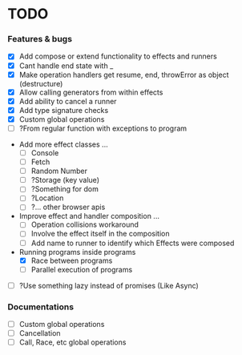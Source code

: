 # TODO

### Features & bugs
- [x] Add compose or extend functionality to effects and runners
- [x] Cant handle end state with _
- [x] Make operation handlers get resume, end, throwError as object (destructure)
- [x] Allow calling generators from within effects
- [x] Add ability to cancel a runner
- [x] Add type signature checks
- [x] Custom global operations
- [ ] ?From regular function with exceptions to program

- Add more effect classes ...
  - [ ] Console
  - [ ] Fetch
  - [ ] Random Number
  - [ ] ?Storage (key value)
  - [ ] ?Something for dom
  - [ ] ?Location
  - [ ] ?... other browser apis

- Improve effect and handler composition ...
  - [ ] Operation collisions workaround
  - [ ] Involve the effect itself in the composition
  - [ ] Add name to runner to identify which Effects were composed

- Running programs inside programs
  - [x] Race between programs
  - [ ] Parallel execution of programs

- [ ] ?Use something lazy instead of promises (Like Async)

### Documentations
- [ ] Custom global operations
- [ ] Cancellation
- [ ] Call, Race, etc global operations

